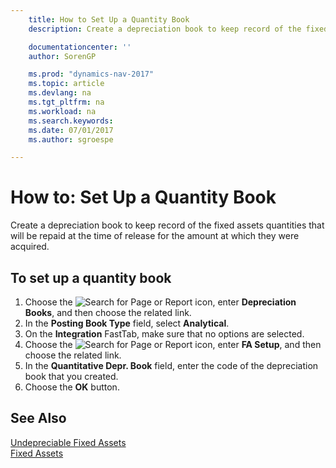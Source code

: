 ```yaml
---
    title: How to Set Up a Quantity Book
    description: Create a depreciation book to keep record of the fixed assets quantities that will be repaid at the time of release for the amount at which they were acquired.

    documentationcenter: ''
    author: SorenGP

    ms.prod: "dynamics-nav-2017"
    ms.topic: article
    ms.devlang: na
    ms.tgt_pltfrm: na
    ms.workload: na
    ms.search.keywords:
    ms.date: 07/01/2017
    ms.author: sgroespe

---
```

# How to: Set Up a Quantity Book
Create a depreciation book to keep record of the fixed assets quantities that will be repaid at the time of release for the amount at which they were acquired.  

## To set up a quantity book  

1.  Choose the ![Search for Page or Report](../../media/ui-search/search_small.png "Search for Page or Report icon") icon, enter **Depreciation Books**, and then choose the related link.  
2.  In the **Posting Book Type** field, select **Analytical**.  
3.  On the **Integration** FastTab, make sure that no options are selected.  
4.  Choose the ![Search for Page or Report](../../media/ui-search/search_small.png "Search for Page or Report icon") icon, enter **FA Setup**, and then choose the related link.  
5.  In the **Quantitative Depr. Book** field, enter the code of the depreciation book that you created.  
6.  Choose the **OK** button.  

## See Also  
 [Undepreciable Fixed Assets](undepreciable-fixed-assets.md)   
[Fixed Assets](../../fa-manage.md)

